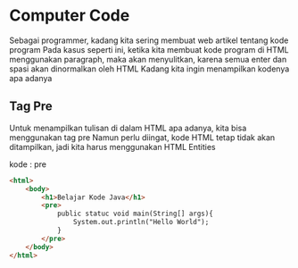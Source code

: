 # Computer Code
Sebagai programmer, kadang kita sering membuat web artikel tentang kode program
Pada kasus seperti ini, ketika kita membuat kode program di HTML menggunakan paragraph, maka
akan menyulitkan, karena semua enter dan spasi akan dinormalkan oleh HTML
Kadang kita ingin menampilkan kodenya apa adanya

## Tag Pre
Untuk menampilkan tulisan di dalam HTML apa adanya, kita bisa menggunakan tag pre
Namun perlu diingat, kode HTML tetap tidak akan ditampilkan, jadi kita harus menggunakan HTML
Entities

kode : pre
``` html
<html>
    <body>
        <h1>Belajar Kode Java</h1>
        <pre>
            public statuc void main(String[] args){
                System.out.println("Hello World");
            }
        </pre>
    </body>
</html>
```